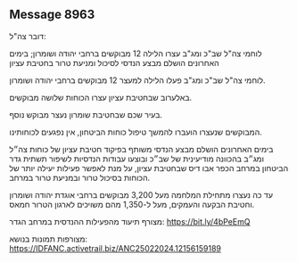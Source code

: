 ## Message 8963

דובר צה"ל:

לוחמי צה"ל שב"כ ומג"ב עצרו הלילה 12 מבוקשים ברחבי יהודה ושומרון; בימים האחרונים הושלם מבצע הנדסי לסיכול ומניעת טרור בחטיבת עציון

לוחמי צה"ל שב"כ ומג"ב פעלו הלילה למעצר 12 מבוקשים ברחבי יהודה ושומרון. 

באלערוב שבחטיבת עציון עצרו הכוחות שלושה מבוקשים.

בעיר שכם שבחטיבת שומרון נעצר מבוקש נוסף.

המבוקשים שנעצרו הועברו להמשך טיפול כוחות הביטחון, אין נפגעים לכוחותינו.

בימים האחרונים הושלם מבצע הנדסי משותף בפיקוד חטיבת עציון של כוחות צה״ל ומג״ב בהכוונה מודיעינית של שב״כ ובוצעו עבודות הנדסיות לשיפור תשתית גדר הביטחון במרחב הכפר אבו דיס שבחטיבת עציון, על מנת לאפשר  פעילות יעילה יותר של הכוחות בסיכול טרור ובמניעת טרור במרחב. 

עד כה נעצרו מתחילת המלחמה מעל 3,200 מבוקשים ברחבי אוגדת יהודה ושומרון וחטיבת הבקעה והעמקים, מעל ל-1,350 מהם משויכים לארגון הטרור חמאס.

מצורף תיעוד מהפעילות ההנדסית במרחב הגדר: https://bit.ly/4bPeEmQ

מצורפות תמונות בנושא: https://IDFANC.activetrail.biz/ANC25022024.12156159189

